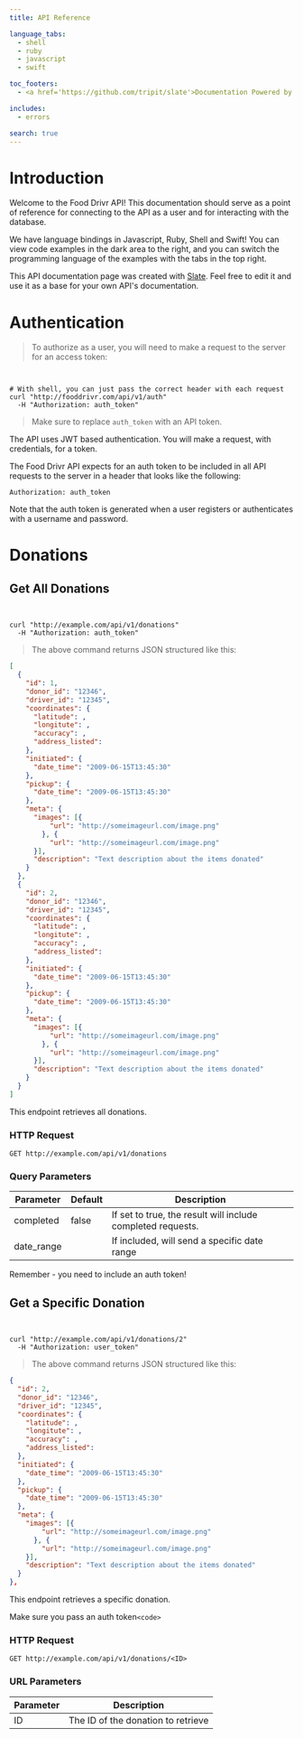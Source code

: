 ```yaml
---
title: API Reference

language_tabs:
  - shell
  - ruby
  - javascript
  - swift

toc_footers:
  - <a href='https://github.com/tripit/slate'>Documentation Powered by Slate</a>

includes:
  - errors

search: true
---
```


# Introduction

Welcome to the Food Drivr API! This documentation should serve as a point of reference for connecting to the API as a user and for interacting with the database.

We have language bindings in Javascript, Ruby, Shell and Swift! You can view code examples in the dark area to the right, and you can switch the programming language of the examples with the tabs in the top right.

This API documentation page was created with [Slate](https://github.com/tripit/slate). Feel free to edit it and use it as a base for your own API's documentation.

# Authentication

> To authorize as a user, you will need to make a request to the server for an access token:

```ruby

```

```swift

```

```shell
# With shell, you can just pass the correct header with each request
curl "http://fooddrivr.com/api/v1/auth"
  -H "Authorization: auth_token"
```

> Make sure to replace `auth_token` with an API token.

The API uses JWT based authentication.  You will make a request, with credentials, for a token.

The Food Drivr API expects for an auth token to be included in all API requests to the server in a header that looks like the following:

`Authorization: auth_token`

<aside class="notice">
Note that the auth token is generated when a user registers or authenticates with a username and password.
</aside>

# Donations

## Get All Donations

```ruby

```

```swift

```

```shell
curl "http://example.com/api/v1/donations"
  -H "Authorization: auth_token"
```

> The above command returns JSON structured like this:

```json
[
  {
    "id": 1,
    "donor_id": "12346",
    "driver_id": "12345",
    "coordinates": {
      "latitude": ,
      "longitute": ,
      "accuracy": ,
      "address_listed":
    },
    "initiated": {
      "date_time": "2009-06-15T13:45:30"
    },
    "pickup": {
      "date_time": "2009-06-15T13:45:30"
    },
    "meta": {
      "images": [{
          "url": "http://someimageurl.com/image.png"
        }, {
          "url": "http://someimageurl.com/image.png"
      }],
      "description": "Text description about the items donated"
    }
  },
  {
    "id": 2,
    "donor_id": "12346",
    "driver_id": "12345",
    "coordinates": {
      "latitude": ,
      "longitute": ,
      "accuracy": ,
      "address_listed":
    },
    "initiated": {
      "date_time": "2009-06-15T13:45:30"
    },
    "pickup": {
      "date_time": "2009-06-15T13:45:30"
    },
    "meta": {
      "images": [{
          "url": "http://someimageurl.com/image.png"
        }, {
          "url": "http://someimageurl.com/image.png"
      }],
      "description": "Text description about the items donated"
    }
  }
]
```

This endpoint retrieves all donations.

### HTTP Request

`GET http://example.com/api/v1/donations`

### Query Parameters

Parameter | Default | Description
--------- | ------- | -----------
completed | false | If set to true, the result will include completed requests.
date_range |        | If included, will send a specific date range

<aside class="success">
Remember - you need to include an auth token!
</aside>

## Get a Specific Donation

```ruby

```

```javascript

```

```shell
curl "http://example.com/api/v1/donations/2"
  -H "Authorization: user_token"
```

> The above command returns JSON structured like this:

```json
{
  "id": 2,
  "donor_id": "12346",
  "driver_id": "12345",
  "coordinates": {
    "latitude": ,
    "longitute": ,
    "accuracy": ,
    "address_listed":
  },
  "initiated": {
    "date_time": "2009-06-15T13:45:30"
  },
  "pickup": {
    "date_time": "2009-06-15T13:45:30"
  },
  "meta": {
    "images": [{
        "url": "http://someimageurl.com/image.png"
      }, {
        "url": "http://someimageurl.com/image.png"
    }],
    "description": "Text description about the items donated"
  }
},
```

This endpoint retrieves a specific donation.

<aside class="warning">Make sure you pass an auth token<code>&lt;code&gt;</code></aside>

### HTTP Request

`GET http://example.com/api/v1/donations/<ID>`

### URL Parameters

Parameter | Description
--------- | -----------
ID | The ID of the donation to retrieve
